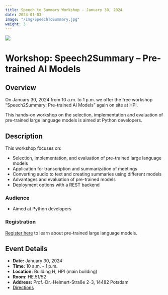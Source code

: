 ```yaml
---
title: Speech to Summary Workshop - January 30, 2024
date: 2024-01-03
image: "/img/SpeechToSummary.jpg"
weight: 3
---
```



![](/img/SpeechToSummary.jpg)

# Workshop: Speech2Summary – Pre-trained AI Models

## Overview
On January 30, 2024 from 10 a.m. to 1 p.m. we offer the free workshop “Speech2Summary: Pre-trained AI Models” again on site at HPI.  
 
This hands-on workshop on the selection, implementation and evaluation of pre-trained large language models is aimed at Python developers. 


## Description
This workshop focuses on:
- Selection, implementation, and evaluation of pre-trained large language models
- Application for transcription and summarization of meetings
- Converting audio to text and creating summaries using different models
- Advantages and evaluation of pre-trained models
- Deployment options with a REST backend

### Audience
- Aimed at Python developers

### Registration
[Register here](https://hpi.de/en/the-hpi/registration/2024/workshop-speech2summary/) to learn about pre-trained large language models.

## Event Details
- **Date:** January 30, 2024
- **Time:** 10 a.m. - 1 p.m.
- **Location:** Building H, HPI (main building)
- **Room:** HE.51/52
- **Address:** Prof.-Dr.-Helmert-Straße 2-3, 14482 Potsdam
- [Directions](https://hpi.de/en/the-hpi/organization/directions.html)